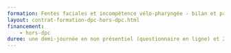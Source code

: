 ```yaml
---
formation: Fentes faciales et incompétence vélo-pharyngée - bilan et prise en charge du nourrisson à l’adulte
layout: contrat-formation-dpc-hors-dpc.html
financement:
	- hors-dpc
duree: une demi­‐journée en non présentiel (questionnaire en ligne) et 2 jours en présentiel avec le formateur
---
```

